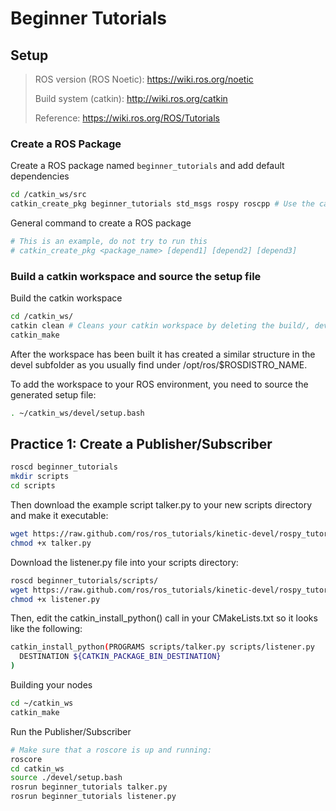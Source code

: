 # Beginner Tutorials

## Setup

> ROS version (ROS Noetic): https://wiki.ros.org/noetic
> 
> Build system (catkin): http://wiki.ros.org/catkin
>
> Reference: https://wiki.ros.org/ROS/Tutorials

### Create a ROS Package

Create a ROS package named `beginner_tutorials` and add default dependencies
```sh
cd /catkin_ws/src
catkin_create_pkg beginner_tutorials std_msgs rospy roscpp # Use the catkin_create_pkg script to create a new package called 'beginner_tutorials' which depends on std_msgs, roscpp, and rospy:
```

General command to create a ROS package

```sh
# This is an example, do not try to run this
# catkin_create_pkg <package_name> [depend1] [depend2] [depend3]
```

### Build a catkin workspace and source the setup file

Build the catkin workspace
```sh
cd /catkin_ws/
catkin clean # Cleans your catkin workspace by deleting the build/, devel/, and optionally the install/ directories.
catkin_make
```
After the workspace has been built it has created a similar structure in the devel subfolder as you usually find under /opt/ros/$ROSDISTRO_NAME.

To add the workspace to your ROS environment, you need to source the generated setup file:

```sh
. ~/catkin_ws/devel/setup.bash
```

## Practice 1: Create a Publisher/Subscriber

```sh
roscd beginner_tutorials
mkdir scripts
cd scripts
```

Then download the example script talker.py to your new scripts directory and make it executable:

```sh
wget https://raw.github.com/ros/ros_tutorials/kinetic-devel/rospy_tutorials/001_talker_listener/talker.py
chmod +x talker.py
```

Download the listener.py file into your scripts directory:

```sh
roscd beginner_tutorials/scripts/
wget https://raw.github.com/ros/ros_tutorials/kinetic-devel/rospy_tutorials/001_talker_listener/listener.py
chmod +x listener.py
```

Then, edit the catkin_install_python() call in your CMakeLists.txt so it looks like the following:

```sh
catkin_install_python(PROGRAMS scripts/talker.py scripts/listener.py
  DESTINATION ${CATKIN_PACKAGE_BIN_DESTINATION}
)
```
Building your nodes

```sh
cd ~/catkin_ws
catkin_make
```

Run the Publisher/Subscriber

```sh
# Make sure that a roscore is up and running:
roscore
cd catkin_ws
source ./devel/setup.bash
rosrun beginner_tutorials talker.py
rosrun beginner_tutorials listener.py
```
